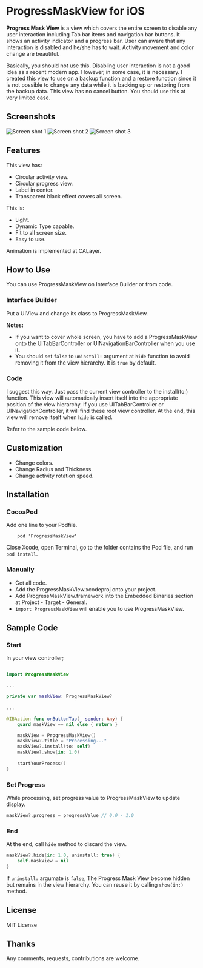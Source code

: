 #  ProgressMaskView for iOS

**Progress Mask View** is a view which covers the entire screen to disable any user interaction including Tab bar items and navigation bar buttons. It shows an activity indicator and a progress bar. User can aware that any interaction is disabled and he/she has to wait. Activity movement and color change are beautiful.

Basically, you should not use this. Disabling user interaction is not a good idea as a recent modern app.
However, in some case, it is necessary. I created this view to use on a backup function and a restore function since it is not possible to change any data while it is backing up or restoring from the backup data. This view has no cancel button.
You should use this at very limited case.

## Screenshots
![Screen shot 1](./10fps.gif)
![Screen shot 2](./10fps-2.gif)
![Screen shot 3](./10fps-3.gif)

## Features
This view has:
 - Circular activity view.
 - Circular progress view.
 - Label in center.
 - Transparent black effect covers all screen.
 
This is:
 - Light.
 - Dynamic Type capable.
 - Fit to all screen size.
 - Easy to use.

Animation is implemented at CALayer.

## How to Use

You can use ProgressMaskView on Interface Builder or from code.

### Interface Builder
Put a UIView and change its class to ProgressMaskView.


**Notes:**
- If you want to cover whole screen, you have to add a ProgressMaskView onto the UITabBarController or UINavigationBarController when you use it. 
- You should set `false` to  `uninstall:` argument at `hide` function to avoid removing it from the view hierarchy. It is `true` by default.

### Code
I suggest this way.
Just pass the current view controller to the install(to:) function. This view will automatically insert itself into the appropriate position of the view hierarchy. If you use UITabBarController or UINavigationController, it will find these root view controller.
At the end, this view will remove itself when `hide` is called. 

Refer to the sample code below.

## Customization
 - Change colors.
 - Change Radius and Thickness.
 - Change activity rotation speed.

## Installation

### CocoaPod
Add one line to your Podfile.

```podfile
    pod 'ProgressMaskView'
```
Close Xcode, open Terminal, go to the folder contains the Pod file, and run `pod install`.

### Manually
- Get all code.
- Add the ProgressMaskView.xcodeproj onto your project.
- Add ProgressMaskView.framework into the Embedded Binaries section at Project - Target - General.
- `import ProgressMaskView` will enable you to use ProgressMaskView.

## Sample Code

### Start

In your view controller;

```Swift

import ProgressMaskView

...

private var maskView: ProgressMaskView?
    
...

@IBAction func onButtonTap(_ sender: Any) {
    guard maskView == nil else { return }

    maskView = ProgressMaskView()
    maskView?.title = "Processing..."
    maskView?.install(to: self)
    maskView?.show(in: 1.0)
        
    startYourProcess()
}
```

### Set Progress

While processing, set progress value to ProgressMaskView to update display.

```Swift
maskView?.progress = progressValue // 0.0 - 1.0
```

### End

At the end, call `hide` method to discard the view.

```Swift
maskView?.hide(in: 1.0, uninstall: true) {
    self.maskView = nil
}
```

If `uninstall:` argumate is `false`, The Progress Mask View become hidden but remains in the view hierarchy. You can reuse it by calling `show(in:)` method.

## License
MIT License

## Thanks
Any comments, requests, contributions are welcome.
